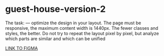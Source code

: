 # guest-house-version-2

The task:
— optimize the design in your layout.
The page must be responsive, the maximum content width is 1440px.
The fewer classes and styles, the better. Do not try to repeat the layout pixel by pixel, but analyze which parts are similar and which can be unified

[LINK TO FIGMA](https://www.figma.com/file/oej9kmE2wxIh17QR8acurM/Guest-House-%2B?type=design&node-id=0-1&mode=design)
